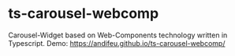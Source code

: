# ts-carousel-webcomp
Carousel-Widget based on Web-Components technology written in Typescript.
Demo: https://andifeu.github.io/ts-carousel-webcomp/
